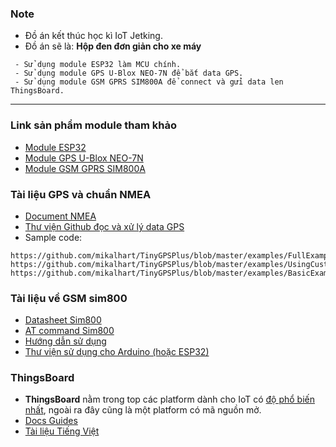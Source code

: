 ### Note
- Đồ án kết thúc học kì IoT Jetking.
- Đồ án sẽ là: **Hộp đen đơn giản cho xe máy**
```
 - Sử dụng module ESP32 làm MCU chính.
 - Sử dụng module GPS U-Blox NEO-7N để bắt data GPS.
 - Sử dụng module GSM GPRS SIM800A để connect và gửi data len ThingsBoard.
```

-------------------------------------------------------------------------------------------
### Link sản phẩm module tham khảo
- [Module ESP32](https://hshop.vn/products/kit-arduino-wifi-ble-soc-esp32-wemos-d1-r32)
- [Module GPS U-Blox NEO-7N](https://hshop.vn/products/mach-gps-ublox-neo-6m-v2)
- [Module GSM GPRS SIM800A](https://hshop.vn/products/mach-gsm-gprs-sim800a-tich-hop-nguon-xung-va-chuyen-muc-tin-hieu)

### Tài liệu GPS và chuẩn NMEA
- [Document NMEA](http://aprs.gids.nl/nmea/#rmc)
- [Thư viện Github đọc và xử lý data GPS](https://github.com/mikalhart/TinyGPSPlus)
- Sample code:
```
https://github.com/mikalhart/TinyGPSPlus/blob/master/examples/FullExample/FullExample.ino
https://github.com/mikalhart/TinyGPSPlus/blob/master/examples/UsingCustomFields/UsingCustomFields.ino
https://github.com/mikalhart/TinyGPSPlus/blob/master/examples/BasicExample/BasicExample.ino
```

### Tài liệu về GSM sim800
- [Datasheet Sim800](https://datasheetspdf.com/datasheet/SIM800.html)
- [AT command Sim800](https://cdn-shop.adafruit.com/datasheets/sim800_series_at_command_manual_v1.01.pdf)
- [Hướng dẫn sử dụng](https://vidieukhien.xyz/2018/03/24/sim-com-command-tut/)
- [Thư viện sử dụng cho Arduino (hoặc ESP32)](https://github.com/vshymanskyy/TinyGSM)

### ThingsBoard
- **ThingsBoard** nằm trong top các platform dành cho IoT có [độ phổ biến nhất](https://movan.vn/top-10-iot-platform-ma-nguon-mo-2020/), ngoài ra đây cũng là một platform có mã nguồn mở.
- [Docs Guides](https://thingsboard.io/docs/guides/)
- [Tài liệu Tiếng Việt](https://lophocvui.com/category/iot-internet-of-things/)
